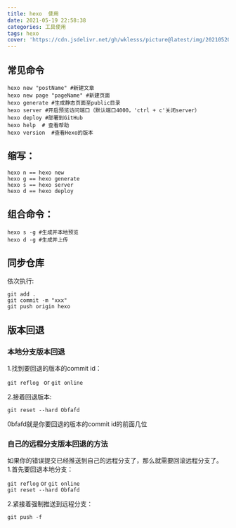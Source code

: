 ```yaml
---
title: hexo  使用
date: 2021-05-19 22:58:38
categories: 工具使用
tags: hexo
cover: 'https://cdn.jsdelivr.net/gh/wklesss/picture@latest/img/20210520184349.jpeg'
---
```

##  常见命令

`hexo new "postName" #新建文章`  
`hexo new page "pageName" #新建页面`  
`hexo generate #生成静态页面至public目录`  
`hexo server #开启预览访问端口（默认端口4000，'ctrl + c'关闭server）`  
`hexo deploy #部署到GitHub`  
`hexo help  # 查看帮助`  
`hexo version  #查看Hexo的版本`  

## 缩写：


`hexo n == hexo new`  
`hexo g == hexo generate`  
`hexo s == hexo server`  
`hexo d == hexo deploy`  

## 组合命令：

`hexo s -g #生成并本地预览`  
`hexo d -g #生成并上传`  

## 同步仓库
依次执行:

` git add . `  
`git commit -m "xxx"`  
`git push origin hexo`


## 版本回退
### 本地分支版本回退
1.找到要回退的版本的commit id：   

`git reflog `  or `git online`

2.接着回退版本:

`git reset --hard Obfafd`

0bfafd就是你要回退的版本的commit id的前面几位

### 自己的远程分支版本回退的方法
如果你的错误提交已经推送到自己的远程分支了，那么就需要回滚远程分支了。   
1.首先要回退本地分支：

`git reflog`  or `git online`  
`git reset --hard Obfafd`

2.紧接着强制推送到远程分支：

`git push -f`
